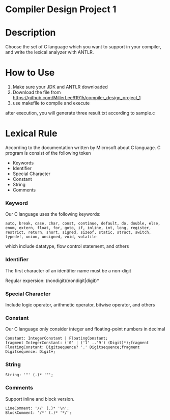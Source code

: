 # Compiler Design Project 1

# Description

Choose the set of C language which you want to support in your compiler, and write the lexical analyzer with ANTLR.

# How to Use

1. Make sure your JDK and ANTLR downloaded
2. Download the file from 
    https://github.com/MillerLee91915/compiler_design_project_1
3. use makefile to compile and execute 

after execution, you will generate three result.txt according to sample.c

# Lexical Rule

According to the documentation written by Microsoft about C language. C program is consist of the following token

- Keywords
- Identifier
- Special Character
- Constant
- String
- Comments

### Keyword

Our C language uses the following keywords:

    auto, break, case, char, const, continue, default, do, double, else, enum, extern, float, for, goto, if, inline, int, long, register, restrict, return, short, signed, sizeof, static, struct, switch, typedef, union, unsigned, void, volatile

which include datatype, flow control statement, and others

### Identifier

The first character of an identifier name must be a non-digit 

Regular expersion: (nondigit)(nondigit|digit)*

### Special Character

Include logic operator, arithmetic operator, bitwise operator, and others

### Constant

Our C language only consider integer and floating-point numbers in decimal

    Constant: IntegerConstant | FloatingConstant;
    fragment IntegerConstant: ('0' | ('1' ..'9') (Digit)*);fragment FloatingConstant: Digitsequence? '.' Digitsequence;fragment Digitsequence: Digit+;

### String

    String: '"' (.)* '"';

### Comments

Support inline and block version.

    LineComment: '//' (.)* '\n';
    BlockComment: '/*' (.)* '*/';
